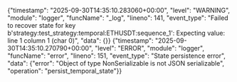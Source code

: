 {"timestamp": "2025-09-30T14:35:10.283060+00:00", "level": "WARNING", "module": "logger", "funcName": "_log", "lineno": 141, "event_type": "Failed to recover state for key b'strategy:test_strategy:temporal:ETHUSDT:sequence_1': Expecting value: line 1 column 1 (char 0)", "data": {}}
{"timestamp": "2025-09-30T14:35:10.270790+00:00", "level": "ERROR", "module": "logger", "funcName": "error", "lineno": 151, "event_type": "State persistence error", "data": {"error": "Object of type NonSerializable is not JSON serializable", "operation": "persist_temporal_state"}}
